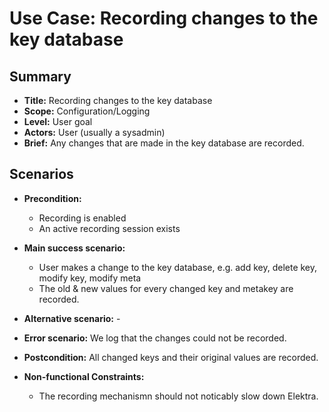 # Use Case: Recording changes to the key database

## Summary

- **Title:** Recording changes to the key database
- **Scope:** Configuration/Logging
- **Level:** User goal
- **Actors:** User (usually a sysadmin)
- **Brief:** Any changes that are made in the key database are recorded.

## Scenarios

- **Precondition:**
  - Recording is enabled
  - An active recording session exists
- **Main success scenario:**
  - User makes a change to the key database, e.g. add key, delete key, modify key, modify meta
  - The old & new values for every changed key and metakey are recorded.
- **Alternative scenario:** -
- **Error scenario:** We log that the changes could not be recorded.

- **Postcondition:** All changed keys and their original values are recorded.

- **Non-functional Constraints:**
  - The recording mechanismn should not noticably slow down Elektra.
